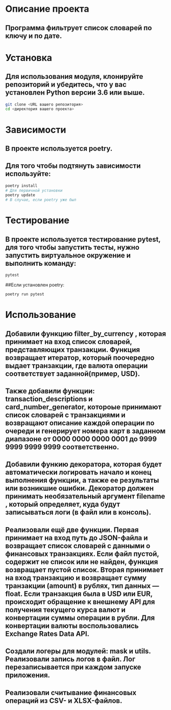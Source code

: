 # Описание проекта
## Программа фильтрует список словарей по ключу и по дате.
# Установка
## Для использования модуля, клонируйте репозиторий и убедитесь, что у вас установлен Python версии 3.6 или выше.
```bash
git clone <URL вашего репозитория>
cd <директория вашего проекта>
```
# Зависимости
## В проекте используется poetry.
## Для того чтобы подтянуть зависимости используйте:
```bash
poetry install
# Для первичной установки
poetry update
# В случае, если poetry уже был
```
# Тестирование
## В проекте используется тестирование pytest, для того чтобы запустить тесты, нужно запустить виртуальное окружение и выполнить команду:
```bash
pytest
```
##Если установлен poetry:
```bash
poetry run pytest
```
# Использование
## Добавили функцию filter_by_currency , которая принимает на вход список словарей, представляющих транзакции. Функция возвращает итератор, который поочередно выдает транзакции, где валюта операции соответствует заданной(пример, USD).
## Также добавили функции: transaction_descriptions и card_number_generator, котороые принимают список словарей с транзакциями и возвращают описание каждой операции по очереди и генерирует номера карт в заданном диапазоне от 0000 0000 0000 0001 до 9999 9999 9999 9999 соответственно.
## Добавили функию декоратора, которая будет автоматически логировать начало и конец выполнения функции, а также ее результаты или возникшие ошибки. Декоратор должен принимать необязательный аргумент filename , который определяет, куда будут записываться логи (в файл или в консоль).
## Реализовали ещё две функции. Первая принимает на вход путь до JSON-файла и возвращает список словарей с данными о финансовых транзакциях. Если файл пустой, содержит не список или не найден, функция возвращает пустой список. Вторая принимает на вход транзакцию и возвращает сумму транзакции (amount) в рублях, тип данных — float. Если транзакция была в USD или EUR, происходит обращение к внешнему API для получения текущего курса валют и конвертации суммы операции в рубли. Для конвертации валюты воспользовались Exchange Rates Data API.
## Создали логеры для модулей: mask и utils. Реализовали запись логов в файл. Лог перезаписывается при каждом запуске приложения.
## Реализовали считывание финансовых операций из CSV- и XLSX-файлов.